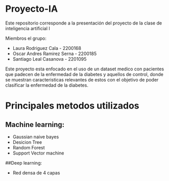 # Proyecto-IA
Este repositorio corresponde a la presentación del proyecto de la clase de inteligencia artificial I

Miembros el grupo:

  * Laura Rodriguez Cala - 2200168
  * Oscar Andres Ramirez Serna - 2200185
  * Santiago Leal Casanova - 2201095

Este proyecto esta enfocado en el uso de un dataset medico con pacientes que padecen de la enfermedad de la diabetes y aquellos de control, donde se muestran caracteristicas relevantes de estos con el objetivo de poder clasificar la enfermedad de la diabetes.

# Principales metodos utilizados

## Machine learning:

  * Gaussian naive bayes
  * Desicion Tree
  * Random Forest
  * Support Vector machine

##Deep learning:

 * Red densa de 4 capas 

